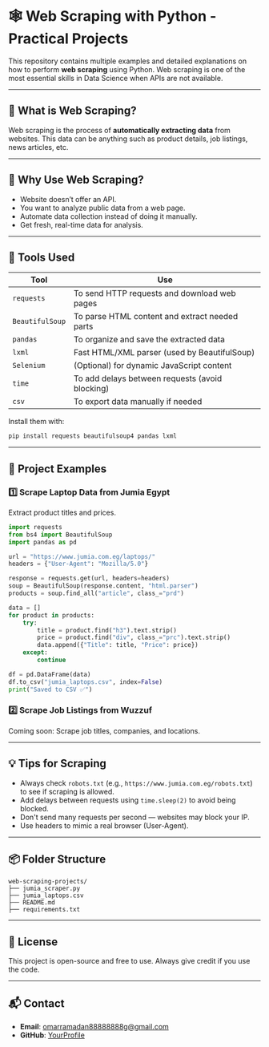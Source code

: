# 🕸️ Web Scraping with Python - Practical Projects

This repository contains multiple examples and detailed explanations on how to perform **web scraping** using Python. Web scraping is one of the most essential skills in Data Science when APIs are not available.

---

## 🧠 What is Web Scraping?

Web scraping is the process of **automatically extracting data** from websites. This data can be anything such as product details, job listings, news articles, etc.

---

## 📍 Why Use Web Scraping?

- Website doesn’t offer an API.
- You want to analyze public data from a web page.
- Automate data collection instead of doing it manually.
- Get fresh, real-time data for analysis.

---

## 🧰 Tools Used

| Tool | Use |
|------|-----|
| `requests` | To send HTTP requests and download web pages |
| `BeautifulSoup` | To parse HTML content and extract needed parts |
| `pandas` | To organize and save the extracted data |
| `lxml` | Fast HTML/XML parser (used by BeautifulSoup) |
| `Selenium` | (Optional) for dynamic JavaScript content |
| `time` | To add delays between requests (avoid blocking) |
| `csv` | To export data manually if needed |

Install them with:

```bash
pip install requests beautifulsoup4 pandas lxml
```

---

## 📁 Project Examples

### 1️⃣ Scrape Laptop Data from Jumia Egypt

Extract product titles and prices.

```python
import requests
from bs4 import BeautifulSoup
import pandas as pd

url = "https://www.jumia.com.eg/laptops/"
headers = {"User-Agent": "Mozilla/5.0"}

response = requests.get(url, headers=headers)
soup = BeautifulSoup(response.content, "html.parser")
products = soup.find_all("article", class_="prd")

data = []
for product in products:
    try:
        title = product.find("h3").text.strip()
        price = product.find("div", class_="prc").text.strip()
        data.append({"Title": title, "Price": price})
    except:
        continue

df = pd.DataFrame(data)
df.to_csv("jumia_laptops.csv", index=False)
print("Saved to CSV ✅")
```

### 2️⃣ Scrape Job Listings from Wuzzuf

Coming soon: Scrape job titles, companies, and locations.

---

## 💡 Tips for Scraping

- Always check `robots.txt` (e.g., `https://www.jumia.com.eg/robots.txt`) to see if scraping is allowed.
- Add delays between requests using `time.sleep(2)` to avoid being blocked.
- Don't send many requests per second — websites may block your IP.
- Use headers to mimic a real browser (User-Agent).

---


## 📦 Folder Structure

```
web-scraping-projects/
├── jumia_scraper.py
├── jumia_laptops.csv
├── README.md
├── requirements.txt
```

---

## 📜 License

This project is open-source and free to use. Always give credit if you use the code.

---

## 📬 Contact

- **Email**: omarramadan88888888g@gmail.com
- **GitHub**: [YourProfile](https://github.com/omarrama555)
